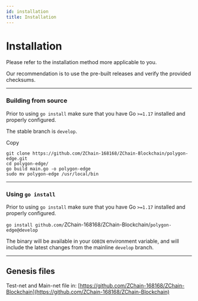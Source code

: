```yaml
---
id: installation
title: Installation
---
```


# Installation

Please refer to the installation method more applicable to you.

Our recommendation is to use the pre-built releases and verify the provided checksums.

***

### Building from source <a href="#building-from-source" id="building-from-source"></a>

Prior to using `go install` make sure that you have Go `>=1.17` installed and properly configured.

The stable branch is `develop`.

Copy

```
git clone https://github.com/ZChain-168168/ZChain-Blockchain/polygon-edge.git
cd polygon-edge/
go build main.go -o polygon-edge
sudo mv polygon-edge /usr/local/bin
```

***

### Using `go install` <a href="#using-go-install" id="using-go-install"></a>

Prior to using `go install` make sure that you have Go `>=1.17` installed and properly configured.

`go install github.com/`ZChain-168168/ZChain-Blockchain/`polygon-edge@develop`

The binary will be available in your `GOBIN` environment variable, and will include the latest changes from the mainline `develop` branch.



***

## Genesis files

Test-net and Main-net file in: [https://github.com/ZChain-168168/ZChain-Blockchain](https://github.com/ZChain-168168/ZChain-Blockchain)

